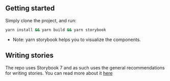 ## Getting started

Simply clone the project, and run:

```bash
yarn install && yarn build && yarn storybook
```
- Note: yarn storybook helps you to visualize the components.

## Writing stories

The repo uses Storybook 7 and as such uses the general recommendations for writing stories. You can read more about it [here](https://storybook.js.org/docs/react/writing-stories/introduction)